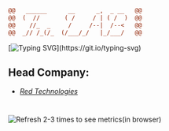 ```diff
@@   ______      __      _,  _ __   @@
@@  (  //       ( /     / | ( /  )  @@
@@    //_  _     /     /--|  /--<   @@
@@  _// /_(/_  (/___/_/   |_/___/   @@

```

[![Typing SVG](https://readme-typing-svg.herokuapp.com?font=JetBrains+Mono&color=%23FF3F36&lines=Laboratory.+For+your+future.)](https://git.io/typing-svg)

## Head Company:

- [_Red Technologies_](https://github.com/Red-company)

#

![Refresh 2-3 times to see metrics(in browser)](https://metrics.lecoq.io/Red-Laboratory?template=classic&languages=1&languages.limit=8&languages.sections=most-used&languages.colors=github&languages.threshold=0%25&languages.indepth=false&languages.analysis.timeout=15&languages.categories=markup%2C%20programming&languages.recent.categories=markup%2C%20programming&languages.recent.load=300&languages.recent.days=14&config.timezone=Europe%2FMoscow)

